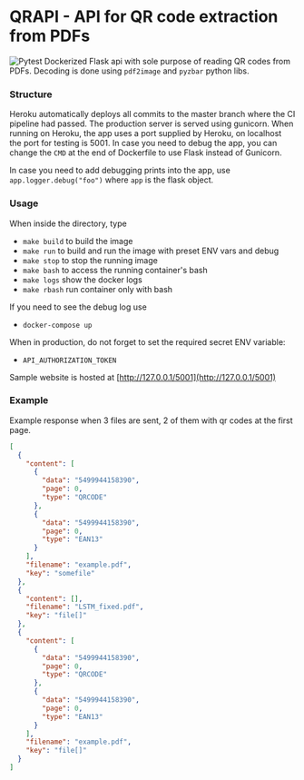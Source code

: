 # QRAPI - API for QR code extraction from PDFs 

![Pytest](https://github.com/mskl/qrapi/workflows/Pytest/badge.svg?branch=master) 
Dockerized Flask api with sole purpose of reading QR codes from PDFs. Decoding is done using `pdf2image` and `pyzbar` python libs.

### Structure
Heroku automatically deploys all commits to the master branch where the CI pipeline had passed. The production server is served using gunicorn. When running on Heroku, the app uses a port supplied by Heroku, on localhost the port for testing is 5001. In case you need to debug the app, you can change the `CMD` at the end of Dockerfile to use Flask instead of Gunicorn.

In case you need to add debugging prints into the app, use `app.logger.debug("foo")` where `app` is the flask object.

### Usage
When inside the directory, type
- `make build` to build the image
- `make run` to build and run the image with preset ENV vars and debug
- `make stop` to stop the running image
- `make bash` to access the running container's bash
- `make logs` show the docker logs
- `make rbash` run container only with bash

If you need to see the debug log use
- `docker-compose up`

When in production, do not forget to set the required secret ENV variable:
- `API_AUTHORIZATION_TOKEN`

Sample website is hosted at [http://127.0.0.1/5001](http://127.0.0.1/5001)

### Example
Example response when 3 files are sent, 2 of them with qr codes at the first page.
```json
[
  {
    "content": [
      {
        "data": "5499944158390",
        "page": 0,
        "type": "QRCODE"
      },
      {
        "data": "5499944158390",
        "page": 0,
        "type": "EAN13"
      }
    ],
    "filename": "example.pdf",
    "key": "somefile"
  },
  {
    "content": [],
    "filename": "LSTM_fixed.pdf",
    "key": "file[]"
  },
  {
    "content": [
      {
        "data": "5499944158390",
        "page": 0,
        "type": "QRCODE"
      },
      {
        "data": "5499944158390",
        "page": 0,
        "type": "EAN13"
      }
    ],
    "filename": "example.pdf",
    "key": "file[]"
  }
]
```
